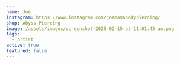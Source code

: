 ```yaml
---
name: Joe
instagram: https://www.instagram.com/joemamabodypiercing/
shop: Abyss Piercing
image: /assets/images/screenshot-2025-02-15-at-11.01.45 am.png
tags:
  - artist
active: true
featured: false
---
```

